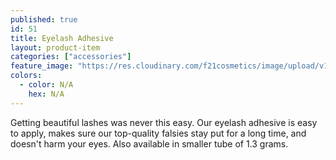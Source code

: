 ```yaml
---
published: true
id: 51
title: Eyelash Adhesive
layout: product-item
categories: ["accessories"]
feature_image: "https://res.cloudinary.com/f21cosmetics/image/upload/v1492497557/eyelash-adhesive-black.jpg"
colors:
  - color: N/A
    hex: N/A
---
```

Getting beautiful lashes was never this easy. Our eyelash adhesive is easy to apply, makes sure our top-quality falsies stay put for a long time, and doesn't harm your eyes. Also available in smaller tube of 1.3 grams.
